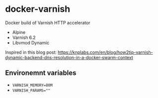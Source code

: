 # docker-varnish

Docker build of Varnish HTTP accelerator

-   Alpine
-   Varnish 6.2
-   Libvmod Dynamic

Inspired in this blog post: https://knplabs.com/en/blog/how2tip-varnish-dynamic-backend-dns-resolution-in-a-docker-swarm-context

## Environemnt variables

-   `VARNISH_MEMORY=80M`
-   `VARNISH_PARAMS=""`
